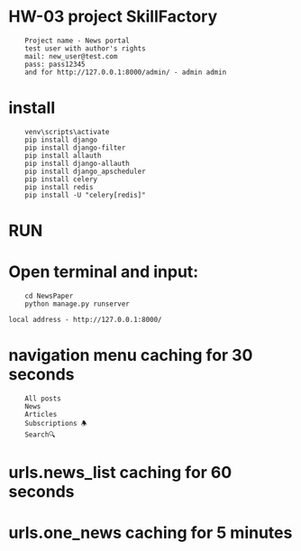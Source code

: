 # HW-03 project SkillFactory
        Project name - News portal
        test user with author's rights
        mail: new_user@test.com
        pass: pass12345
        and for http://127.0.0.1:8000/admin/ - admin admin

# install
        venv\scripts\activate
        pip install django
        pip install django-filter
        pip install allauth
        pip install django-allauth
        pip install django_apscheduler
        pip install celery
        pip install redis
        pip install -U "celery[redis]"
        
# RUN
# Open terminal and input:
        cd NewsPaper
        python manage.py runserver

    local address - http://127.0.0.1:8000/

# navigation menu caching for 30 seconds
        All posts
        News
        Articles
        Subscriptions 🕭
        Search🔍︎
# urls.news_list caching for 60 seconds

# urls.one_news caching for 5 minutes